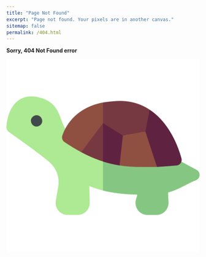 ```yaml
---
title: "Page Not Found"
excerpt: "Page not found. Your pixels are in another canvas."
sitemap: false
permalink: /404.html
---
```


**Sorry, 404 Not Found error**

![turtle](../images/404/turtle.png)
